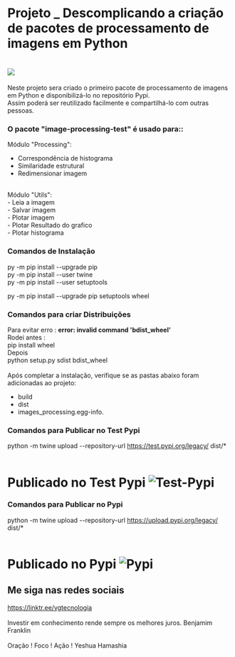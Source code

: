 # Projeto _ Descomplicando a criação de pacotes de processamento de imagens em Python

<h1>
    <img src="https://i.ibb.co/4fxm5bL/Descomplicando-a-cria-o-de-pacotes-de-processamento-de-imagens-em-Python.jpg" border="0">
</h1>

Neste projeto sera criado o primeiro pacote de processamento de imagens em Python e disponibilizá-lo no repositório Pypi. 
 <br>
Assim  poderá ser reutilizado facilmente e compartilhá-lo com outras pessoas. 
<br>

### O pacote "image-processing-test" é usado para::

Módulo "Processing":<br>
- Correspondência de histograma<br>
- Similaridade estrutural<br>
- Redimensionar imagem<br>
<br>
Módulo "Utils":<br>
- Leia a imagem<br>
- Salvar imagem<br>
- Plotar imagem<br>
- Plotar Resultado do grafico<br>
- Plotar histograma<br>

### Comandos de Instalação 

py -m pip install --upgrade pip<br>
py -m pip install --user twine<br>
py -m pip install --user setuptools<br>

py -m pip install --upgrade pip setuptools wheel

### Comandos para criar Distribuições

Para evitar erro : <b>error: invalid command 'bdist_wheel'</b>
<br>
Rodei antes : 
<br>
pip install wheel
<br>
Depois 
<br>
python setup.py sdist bdist_wheel 
<br>
<br>
Após completar a instalação, verifique se as pastas abaixo foram adicionadas ao projeto:
  - build
  - dist
  - images_processing.egg-info.
  

### Comandos para Publicar no Test Pypi

python -m twine upload --repository-url https://test.pypi.org/legacy/ dist/*
<br>
<br>
<h1>Publicado no Test Pypi
  <img src="https://i.ibb.co/8Y5Sd15/Test-Pypi.jpg" alt="Test-Pypi" border="0">
</h1>

### Comandos para Publicar no Pypi

python -m twine upload --repository-url https://upload.pypi.org/legacy/ dist/*
<br>
<br>
<h1>Publicado no Pypi
  <img src="https://i.ibb.co/YQn3PKR/Pypi.jpg" alt="Pypi" border="0">
</h1>


## Me siga nas redes sociais

https://linktr.ee/ygtecnologia 
<br>
<br> 
Investir em conhecimento rende sempre os melhores juros. Benjamim Franklin
<br>
<br> 
Oração ! Foco ! Ação ! Yeshua Hamashia